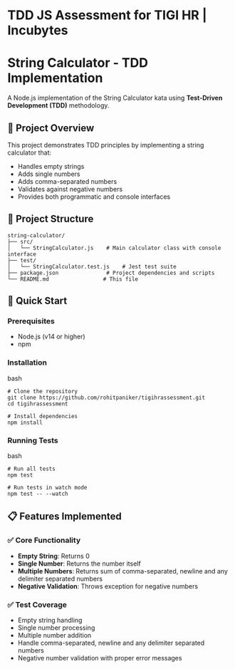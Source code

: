 
# **TDD JS Assessment for TIGI HR | Incubytes**

# **String Calculator \- TDD Implementation**

A Node.js implementation of the String Calculator kata using **Test-Driven Development (TDD)** methodology.

## **🎯 Project Overview**

This project demonstrates TDD principles by implementing a string calculator that:

* Handles empty strings  
* Adds single numbers  
* Adds comma-separated numbers  
* Validates against negative numbers  
* Provides both programmatic and console interfaces

## **📁 Project Structure**

```
string-calculator/
├── src/
│   └── StringCalculator.js    # Main calculator class with console interface
├── test/
│   └── StringCalculator.test.js    # Jest test suite
├── package.json               # Project dependencies and scripts
└── README.md                 # This file
```

## **🚀 Quick Start**

### **Prerequisites**

* Node.js (v14 or higher)  
* npm

### **Installation**

bash

```shell
# Clone the repository
git clone https://github.com/rohitpaniker/tigihrassessment.git
cd tigihrassessment

# Install dependencies
npm install
```

### **Running Tests**

bash

```shell
# Run all tests
npm test

# Run tests in watch mode
npm test -- --watch
```

## **📋 Features Implemented**

### **✅ Core Functionality**

* **Empty String**: Returns 0  
* **Single Number**: Returns the number itself  
* **Multiple Numbers**: Returns sum of comma-separated, newline and any delimiter separated numbers
* **Negative Validation**: Throws exception for negative numbers

### **✅ Test Coverage**

* Empty string handling  
* Single number processing  
* Multiple number addition  
* Handle comma-separated, newline and any delimiter separated numbers
* Negative number validation with proper error messages
